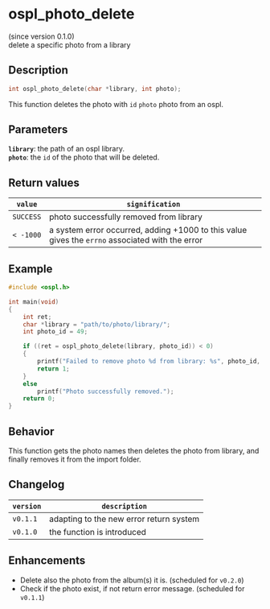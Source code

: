 # ospl_photo_delete
(since version 0.1.0)  
delete a specific photo from a library



## Description

```c
int ospl_photo_delete(char *library, int photo);
```
This function deletes the photo with `id` `photo` photo from an ospl.


## Parameters

**`library`**: the path of an ospl library.  
**`photo`**: the `id` of the photo that will be deleted.  


## Return values

| `value`   | `signification`                                              |
| --------- | ------------------------------------------------------------ |
| `SUCCESS` | photo successfully removed from library                      |
| `< -1000` | a system error occurred, adding +1000 to this value gives the `errno` associated with the error |


## Example

```c
#include <ospl.h>

int main(void)
{
	int ret;
	char *library = "path/to/photo/library/";
	int photo_id = 49;

	if ((ret = ospl_photo_delete(library, photo_id)) < 0)
	{
		printf("Failed to remove photo %d from library: %s", photo_id,  ospl_enum_error(ret));
		return 1;
	}
	else
		printf("Photo successfully removed.");
	return 0;
}
```


## Behavior

This function gets the photo names then deletes the photo from library, and finally removes it from the import folder. 


## Changelog

| `version` | `description`                           |
| --------- | --------------------------------------- |
| `v0.1.1`  | adapting to the new error return system |
| `v0.1.0`  | the function is introduced              |


## Enhancements

- Delete also the photo from the album(s) it is. (scheduled for `v0.2.0`)
- Check if the photo exist, if not return error message. (scheduled for `v0.1.1`)
